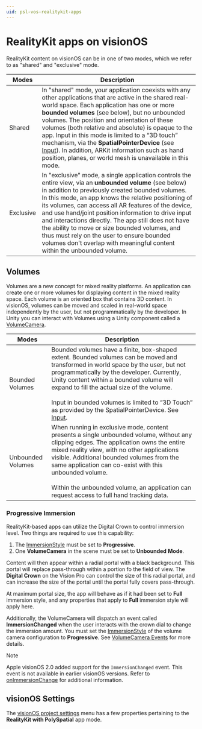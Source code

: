 ```yaml
---
uid: psl-vos-realitykit-apps
---
```

# RealityKit apps on visionOS
<a name="modes-and-volumes"></a>
RealityKit content on visionOS can be in one of two modes, which we refer to as "shared" and "exclusive" mode.

| **Modes** | **Description** |
| --- | --- |
| Shared | In "shared" mode, your application coexists with any other applications that are active in the shared real-world space. Each application has one or more **bounded volumes** (see below), but no unbounded volumes. The position and orientation of these volumes (both relative and absolute) is opaque to the app. Input in this mode is limited to a “3D touch” mechanism, via the **SpatialPointerDevice** (see [Input](Input.md)). In addition, ARKit information such as hand position, planes, or world mesh is unavailable in this mode. |
| Exclusive | In "exclusive" mode, a single application controls the entire view, via an **unbounded volume** (see below) in addition to previously created bounded volumes. In this mode, an app knows the relative positioning of its volumes, can access all AR features of the device, and use hand/joint position information to drive input and interactions directly. The app still does not have the ability to move or size bounded volumes, and thus must rely on the user to ensure bounded volumes don't overlap with meaningful content within the unbounded volume. |


## Volumes
<a name="volumes"></a>
Volumes are a new concept for mixed reality platforms. An application can create one or more volumes for displaying content in the mixed reality space. Each volume is an oriented box that contains 3D content. In visionOS, volumes can be moved and scaled in real-world space independently by the user, but not programmatically by the developer. In Unity you can interact with Volumes using a Unity component called a [VolumeCamera](VolumeCamera.md).

| **Modes** | **Description** |
| --- | --- |
| Bounded Volumes | Bounded volumes have a finite, box-shaped extent. Bounded volumes can be moved and transformed in world space by the user, but not programmatically by the developer. Currently, Unity content within a bounded volume will expand to fill the actual size of the volume.<br><br>Input in bounded volumes is limited to “3D Touch” as provided by the SpatialPointerDevice. See [Input](Input.md). |
| Unbounded Volumes | When running in exclusive mode, content presents a single unbounded volume, without any clipping edges. The application owns the entire mixed reality view, with no other applications visible. Additional bounded volumes from the same application can co-exist with this unbounded volume.<br><br>Within the unbounded volume, an application can request access to full hand tracking data. |

<a id="progressive-immersion"></a>
### Progressive Immersion

RealityKit-based apps can utilize the Digital Crown to control immersion level. Two things are required to use this capability:
1. The [ImmersionStyle](xref:UnityEditor.XR.VisionOS.VisionOSSettings.ImmersionStyle) must be set to **Progressive**.
2. One **VolumeCamera** in the scene must be set to **Unbounded** **Mode**.

Content will then appear within a radial portal with a black background. This portal will replace pass-through within a portion fo the field of view. The **Digital Crown** on the Vision Pro can control the size of this radial portal, and can increase the size of the portal until the portal fully covers pass-through.

At maximum portal size, the app will behave as if it had been set to **Full** immersion style, and any properties that apply to **Full** immersion style will apply here.

Additionally, the VolumeCamera will dispatch an event called **ImmersionChanged** when the user interacts with the crown dial to change the immersion amount. You must set the [ImmersionStyle](xref:UnityEditor.XR.VisionOS.VisionOSSettings.ImmersionStyle) of the volume camera configuration to **Progressive**. See [VolumeCamera Events](VolumeCamera.md#volume-camera-events) for more details.

> [!NOTE]
> Apple visionOS 2.0 added support for the `ImmersionChanged` event. This event is not available in earlier visionOS versions. Refer to  [onImmersionChange](https://developer.apple.com/documentation/swiftui/view/onimmersionchange(_:)) for additional information.

## visionOS Settings

The [visionOS project settings](VisionOSSettings.md) menu has a few properties pertaining to the **RealityKit with PolySpatial** app mode.
